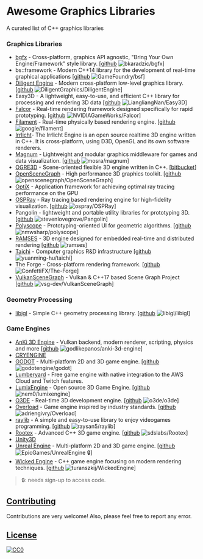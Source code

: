 # Awesome Graphics Libraries

A curated list of C++ graphics libraries

### Graphics Libraries

* [bgfx](https://bkaradzic.github.io/bgfx/overview.html) - Cross-platform, graphics API agnostic, "Bring Your Own Engine/Framework" style library. [[github](https://github.com/bkaradzic/bgfx) ![bkaradzic/bgfx](https://img.shields.io/github/stars/bkaradzic/bgfx.svg?style=social&label=Star&maxAge=2592000)]
* bs::framework - Modern C++14 library for the development of real-time graphical applications  [[github](https://github.com/GameFoundry/bsf) ![GameFoundry/bsf](https://img.shields.io/github/stars/GameFoundry/bsf.svg?style=social&label=Star&maxAge=2592000)]
* [Diligent Engine](http://diligentgraphics.com/diligent-engine/) - Modern cross-platform low-level graphics library. [[github](https://github.com/DiligentGraphics/DiligentEngine) ![DiligentGraphics/DiligentEngine](https://img.shields.io/github/stars/DiligentGraphics/DiligentEngine.svg?style=social&label=Star&maxAge=2592000)]
* Easy3D - A lightweight, easy-to-use, and efficient C++ library for processing and rendering 3D data [[github](https://github.com/LiangliangNan/Easy3D) ![LiangliangNan/Easy3D](https://img.shields.io/github/stars/LiangliangNan/Easy3D.svg?style=social&label=Star&maxAge=2592000)]
* [Falcor](https://developer.nvidia.com/falcor) - Real-time rendering framework designed specifically for rapid prototyping. [[github](https://github.com/NVIDIAGameWorks/Falcor) ![NVIDIAGameWorks/Falcor](https://img.shields.io/github/stars/NVIDIAGameWorks/Falcor.svg?style=social&label=Star&maxAge=2592000)]
* [Filament](https://google.github.io/filament/) - Real-time physically based rendering engine. [[github](https://github.com/google/filament) ![google/filament](https://img.shields.io/github/stars/google/filament.svg?style=social&label=Star&maxAge=2592000)]
* [Irrlicht](https://irrlicht.sourceforge.io/)- The Irrlicht Engine is an open source realtime 3D engine written in C++. It is cross-platform, using D3D, OpenGL and its own software renderers.
* [Magnum](https://magnum.graphics/) - Lightweight and modular graphics middleware for games and data visualization. [[github](https://github.com/mosra/magnum) ![mosra/magnum](https://img.shields.io/github/stars/mosra/magnum.svg?style=social&label=Star&maxAge=2592000)]
* [OGRE3D](https://www.ogre3d.org/) - Scene-oriented flexible 3D engine written in C++. [[bitbucket](https://bitbucket.org/sinbad/ogre)]
* [OpenSceneGraph](http://www.openscenegraph.org/) - High performance 3D graphics toolkit. [[github](https://github.com/openscenegraph/OpenSceneGraph) ![openscenegraph/OpenSceneGraph](https://img.shields.io/github/stars/openscenegraph/OpenSceneGraph.svg?style=social&label=Star&maxAge=2592000)]
* [OptiX](https://developer.nvidia.com/optix) - Application framework for achieving optimal ray tracing performance on the GPU
* [OSPRay](http://www.ospray.org/) - Ray tracing based rendering engine for high-fidelity visualization. [[github](https://github.com/ospray/OSPRay) ![ospray/OSPRay](https://img.shields.io/github/stars/ospray/OSPRay.svg?style=social&label=Star&maxAge=2592000)]
* Pangolin - lightweight and portable utility libraries for prototyping 3D. [[github](https://github.com/stevenlovegrove/Pangolin) ![stevenlovegrove/Pangolin](https://img.shields.io/github/stars/stevenlovegrove/Pangolin.svg?style=social&label=Star&maxAge=2592000)]
* [Polyscope](http://polyscope.run/) - Prototyping-oriented UI for geometric algorithms. [[github](https://github.com/nmwsharp/polyscope) ![nmwsharp/polyscope](https://img.shields.io/github/stars/nmwsharp/polyscope.svg?style=social&label=Star&maxAge=2592000)]
* [RAMSES](https://ramses3d.org) - 3D engine designed for embedded real-time and distributed rendering [[github](https://github.com/bmwcarit/ramses) ![ramses](https://img.shields.io/github/stars/bmwcarit/ramses.svg?style=social&label=Star&maxAge=2592000)]
* [Taichi](http://taichi.graphics/) - Computer graphics R&D infrastructure [[github](https://github.com/yuanming-hu/taichi) ![yuanming-hu/taichi](https://img.shields.io/github/stars/yuanming-hu/taichi.svg?style=social&label=Star&maxAge=2592000)]
* The Forge - Cross-platform rendering framework. [[github](https://github.com/ConfettiFX/The-Forge) ![ConfettiFX/The-Forge](https://img.shields.io/github/stars/ConfettiFX/The-Forge.svg?style=social&label=Star&maxAge=2592000)]
* [VulkanSceneGraph](https://vsg-dev.github.io/VulkanSceneGraph/) - Vulkan & C++17 based Scene Graph Project  [[github](https://github.com/vsg-dev/VulkanSceneGraph) ![vsg-dev/VulkanSceneGraph](https://img.shields.io/github/stars/vsg-dev/VulkanSceneGraph.svg?style=social&label=Star&maxAge=2592000)]

### Geometry Processing

* [libigl](https://libigl.github.io/) - Simple C++ geometry processing library. [[github](https://github.com/libigl/libigl) ![libigl/libigl](https://img.shields.io/github/stars/libigl/libigl.svg?style=social&label=Star&maxAge=2592000)]

### Game Engines

* [AnKi 3D Engine](http://anki3d.org/) - Vulkan backend, modern renderer, scripting, physics and more [[github](https://github.com/godlikepanos/anki-3d-engine) ![godlikepanos/anki-3d-engine](https://img.shields.io/github/stars/godlikepanos/anki-3d-engine.svg?style=social&label=Star&maxAge=2592000)]
* [CRYENGINE](https://www.cryengine.com/)
* [GODOT](https://godotengine.org/) - Multi-platform 2D and 3D game engine. [[github](https://github.com/godotengine/godot) ![godotengine/godot](https://img.shields.io/github/stars/godotengine/godot.svg?style=social&label=Star&maxAge=2592000)]
* [Lumberyard](https://aws.amazon.com/lumberyard/) - Free game engine with native integration to the AWS Cloud and Twitch features.
* [LumixEngine](https://mikulasflorek.itch.io/lumix-engine) - Open source 3D Game Engine. [[github](https://github.com/nem0/lumixengine) ![nem0/lumixengine](https://img.shields.io/github/stars/nem0/lumixengine.svg?style=social&label=Star&maxAge=2592000)]
* [O3DE](https://o3de.org/) - Real-time 3D development engine. [[github](https://github.com/o3de/o3de) ![o3de/o3de](https://img.shields.io/github/stars/o3de/o3de.svg?style=social&label=Star&maxAge=2592000)]
* [Overload](http://overloadengine.org/) - Game engine inspired by industry standards. [[github](https://github.com/adriengivry/Overload) ![adriengivry/Overload](https://img.shields.io/github/stars/adriengivry/Overload.svg?style=social&label=Star&maxAge=2592000)]
* [raylib](https://www.raylib.com/) - A simple and easy-to-use library to enjoy videogames programming. [[github](https://github.com/raysan5/raylib) ![raysan5/raylib](https://img.shields.io/github/stars/raysan5/raylib.svg?style=social&label=Star&maxAge=2592000)]
* [Rootex](https://rootex.readthedocs.io/) - Advanced C++ 3D game engine. [[github](https://github.com/sdslabs/Rootex) ![sdslabs/Rootex](https://img.shields.io/github/stars/sdslabs/Rootex.svg?style=social&label=Star&maxAge=2592000)]
* [Unity3D](https://unity3d.com/)
* [Unreal Engine](https://www.unrealengine.com/) - Multi-platform 2D and 3D game engine. [[github](https://github.com/EpicGames/UnrealEngine) ![EpicGames/UnrealEngine](https://img.shields.io/github/stars/EpicGames/UnrealEngine.svg?style=social&label=Star&maxAge=2592000) :lock:]
* [Wicked Engine](https://wickedengine.net/) - C++ game engine focusing on modern rendering techniques. [[github](https://github.com/turanszkij/WickedEngine) ![turanszkij/WickedEngine](https://img.shields.io/github/stars/turanszkij/WickedEngine.svg?style=social&label=Star&maxAge=2592000)]

> :lock:: needs sign-up to access code.

## [Contributing](#awesome-graphics-libraries)

Contributions are very welcome! Also, please feel free to report any error.

## [License](#awesome-graphics-libraries)

[![CC0](https://licensebuttons.net/p/zero/1.0/88x31.png)](http://creativecommons.org/publicdomain/zero/1.0/)

